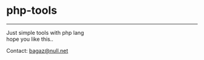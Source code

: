 # php-tools

* * *

Just simple tools with php lang  
hope you like this..  

Contact: bagaz@null.net
